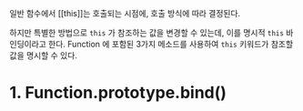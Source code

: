 일반 함수에서 [[this]]는 호출되는 시점에, 호출 방식에 따라 결정된다.

하지만 특별한 방법으로 `this` 가 참조하는 값을 변경할 수 있는데, 이를 명시적 `this` 바인딩이라고 한다. Function 에 포함된 3가지 메소드를 사용하여 `this` 키워드가 참조할 값을 명시할 수 있다.

# 1. Function.prototype.bind()


